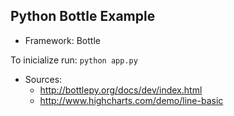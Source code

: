 ## Python Bottle Example
- Framework: Bottle

To inicialize run:
`python app.py`

- Sources:
    + http://bottlepy.org/docs/dev/index.html
    + http://www.highcharts.com/demo/line-basic